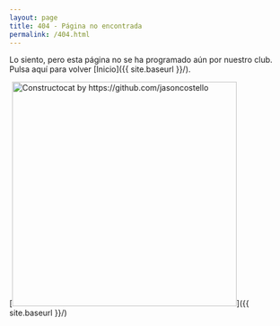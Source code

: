 ```yaml
---
layout: page
title: 404 - Página no encontrada
permalink: /404.html
---
```


Lo siento, pero esta página no se ha programado aún por nuestro club. Pulsa aquí para volver [Inicio]({{ site.baseurl }}/).

[<img src="{{ site.baseurl }}/images/404.jpg" alt="Constructocat by https://github.com/jasoncostello" style="width: 400px;"/>]({{ site.baseurl }}/)
